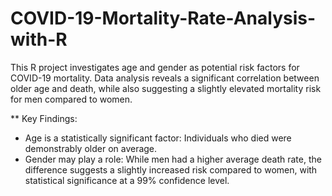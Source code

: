 # COVID-19-Mortality-Rate-Analysis-with-R
This R project investigates age and gender as potential risk factors for COVID-19 mortality.  Data analysis reveals a significant correlation between older age and death, while also suggesting a slightly elevated mortality risk for men compared to women.

** Key Findings:
* Age is a statistically significant factor: Individuals who died were demonstrably older on average.
* Gender may play a role: While men had a higher average death rate, the difference suggests a slightly increased risk compared to women, with statistical significance at a 99% confidence level.
